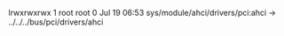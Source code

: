 lrwxrwxrwx 1 root root 0 Jul 19 06:53 sys/module/ahci/drivers/pci:ahci -> ../../../bus/pci/drivers/ahci
